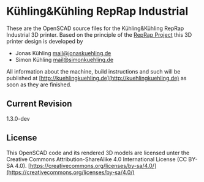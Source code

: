 # Kühling&Kühling RepRap Industrial

These are the OpenSCAD source files for the Kühling&Kühling RepRap Industrial 3D printer.
Based on the principle of the [RepRap Project](http://reprap.org) this 3D printer design is developed by

* Jonas Kühling <mail@jonaskuehling.de>
* Simon Kühling <mail@simonkuehling.de>

All information about the machine, build instructions and such will be published at
[http://kuehlingkuehling.de](http://kuehlingkuehling.de)
as soon as they are finished.

## Current Revision

1.3.0-dev

## License

This OpenSCAD code and its rendered 3D models are licensed unter the Creative Commons Attribution-ShareAlike 4.0 International License (CC BY-SA 4.0).
[https://creativecommons.org/licenses/by-sa/4.0/](https://creativecommons.org/licenses/by-sa/4.0/)
